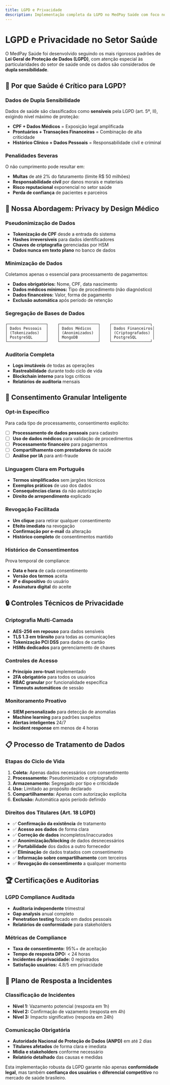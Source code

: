 ```yaml
---
title: LGPD e Privacidade
description: Implementação completa da LGPD no MedPay Saúde com foco no setor de saúde
---
```


# LGPD e Privacidade no Setor Saúde

O MedPay Saúde foi desenvolvido seguindo os mais rigorosos padrões de **Lei Geral de Proteção de Dados (LGPD)**, com atenção especial às particularidades do setor de saúde onde os dados são considerados de **dupla sensibilidade**.

## 🏥 Por que Saúde é Crítico para LGPD?

### Dados de Dupla Sensibilidade
Dados de saúde são classificados como **sensíveis** pela LGPD (art. 5º, II), exigindo nível máximo de proteção:

- **CPF + Dados Médicos** = Exposição legal amplificada
- **Prontuários + Transações Financeiras** = Combinação de alta criticidade
- **Histórico Clínico + Dados Pessoais** = Responsabilidade civil e criminal

### Penalidades Severas
O não cumprimento pode resultar em:
- **Multas** de até 2% do faturamento (limite R$ 50 milhões)
- **Responsabilidade civil** por danos morais e materiais
- **Risco reputacional** exponencial no setor saúde
- **Perda de confiança** de pacientes e parceiros

## 🎯 Nossa Abordagem: Privacy by Design Médico

### Pseudonimização de Dados
- **Tokenização de CPF** desde a entrada do sistema
- **Hashes irreversíveis** para dados identificadores
- **Chaves de criptografia** gerenciadas por HSM
- **Dados nunca em texto plano** no banco de dados

### Minimização de Dados
Coletamos apenas o essencial para processamento de pagamentos:
- **Dados obrigatórios:** Nome, CPF, data nascimento
- **Dados médicos mínimos:** Tipo de procedimento (não diagnóstico)
- **Dados financeiros:** Valor, forma de pagamento
- **Exclusão automática** após período de retenção

### Segregação de Bases de Dados
```
┌─────────────────┐    ┌─────────────────┐    ┌─────────────────┐
│ Dados Pessoais  │    │ Dados Médicos   │    │ Dados Financeiros│
│ (Tokenizados)   │    │ (Anonimizados)  │    │ (Criptografados) │
│ PostgreSQL      │    │ MongoDB         │    │ PostgreSQL       │
└─────────────────┘    └─────────────────┘    └─────────────────┘
```

### Auditoria Completa
- **Logs imutáveis** de todas as operações
- **Rastreabilidade** durante todo ciclo de vida
- **Blockchain interno** para logs críticos
- **Relatórios de auditoria** mensais

## 📝 Consentimento Granular Inteligente

### Opt-in Específico
Para cada tipo de processamento, consentimento explícito:
- [ ] **Processamento de dados pessoais** para cadastro
- [ ] **Uso de dados médicos** para validação de procedimentos
- [ ] **Processamento financeiro** para pagamentos
- [ ] **Compartilhamento com prestadores** de saúde
- [ ] **Análise por IA** para anti-fraude

### Linguagem Clara em Português
- **Termos simplificados** sem jargões técnicos
- **Exemplos práticos** de uso dos dados
- **Consequências claras** da não autorização
- **Direito de arrependimento** explicado

### Revogação Facilitada
- **Um clique** para retirar qualquer consentimento
- **Efeito imediato** na revogação
- **Confirmação por e-mail** da alteração
- **Histórico completo** de consentimentos mantido

### Histórico de Consentimentos
Prova temporal de compliance:
- **Data e hora** de cada consentimento
- **Versão dos termos** aceita
- **IP e dispositivo** do usuário
- **Assinatura digital** do aceite

## 🔒 Controles Técnicos de Privacidade

### Criptografia Multi-Camada
- **AES-256 em repouso** para dados sensíveis
- **TLS 1.3 em trânsito** para todas as comunicações
- **Tokenização PCI DSS** para dados de cartão
- **HSMs dedicados** para gerenciamento de chaves

### Controles de Acesso
- **Princípio zero-trust** implementado
- **2FA obrigatório** para todos os usuários
- **RBAC granular** por funcionalidade específica
- **Timeouts automáticos** de sessão

### Monitoramento Proativo
- **SIEM personalizado** para detecção de anomalias
- **Machine learning** para padrões suspeitos
- **Alertas inteligentes** 24/7
- **Incident response** em menos de 4 horas

## 📋 Processo de Tratamento de Dados

### Etapas do Ciclo de Vida
1. **Coleta:** Apenas dados necessários com consentimento
2. **Processamento:** Pseudonimizado e criptografado
3. **Armazenamento:** Segregado por tipo e criticidade
4. **Uso:** Limitado ao propósito declarado
5. **Compartilhamento:** Apenas com autorização explícita
6. **Exclusão:** Automática após período definido

### Direitos dos Titulares (Art. 18 LGPD)
- ✅ **Confirmação da existência** de tratamento
- ✅ **Acesso aos dados** de forma clara
- ✅ **Correção de dados** incompletos/inaccurados
- ✅ **Anonimização/blocking** de dados desnecessários
- ✅ **Portabilidade** dos dados a outro fornecedor
- ✅ **Eliminação** de dados tratados com consentimento
- ✅ **Informação sobre compartilhamento** com terceiros
- ✅ **Revogação do consentimento** a qualquer momento

## 🏆 Certificações e Auditorias

### LGPD Compliance Auditada
- **Auditoria independente** trimestral
- **Gap analysis** anual completo
- **Penetration testing** focado em dados pessoais
- **Relatórios de conformidade** para stakeholders

### Métricas de Compliance
- **Taxa de consentimento:** 95%+ de aceitação
- **Tempo de resposta DPO:** < 24 horas
- **Incidentes de privacidade:** 0 registrados
- **Satisfação usuários:** 4.8/5 em privacidade

## 🚨 Plano de Resposta a Incidentes

### Classificação de Incidentes
- **Nível 1:** Vazamento potencial (resposta em 1h)
- **Nível 2:** Confirmação de vazamento (resposta em 4h)
- **Nível 3:** Impacto significativo (resposta em 24h)

### Comunicação Obrigatória
- **Autoridade Nacional de Proteção de Dados (ANPD)** em até 2 dias
- **Titulares afetados** de forma clara e imediata
- **Mídia e stakeholders** conforme necessário
- **Relatório detalhado** das causas e medidas

Esta implementação robusta da LGPD garante não apenas **conformidade legal**, mas também **confiança dos usuários** e **diferencial competitivo** no mercado de saúde brasileiro.
